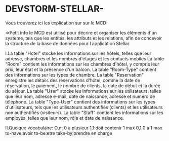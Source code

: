 # DEVSTORM-STELLAR-

Vous trouverez ici les explication sur sur le MCD:

=>Petit info le MCD est utilisé pour décrire et organiser les éléments d'un système, tels que les entités, les attributs et les relations, afin de concevoir la structure de la base de données pour l application Stellar

I.La table "Hotel" stocke les informations sur les hôtels, telles que leur adresse, chambres et les nombres d'étages et les contacts mobiles
La table "Room" contient les informations sur les chambres d'hôtel, y compris leur prix, leur état et la présence d'un balcon.
La table "Room-Type" contient des informations sur les types de chambre.
La table "Reservation" enregistre les détails des réservations d'hôtel, comme la date de réservation, le paiement, le nombre de clients, la date de début et la durée du séjour.
La table "User" stocke les informations sur les utilisateurs, telles que leur nom, adresse e-mail, date de naissance, adresse et numéro de téléphone.
La table "Type-User" contient des informations sur les types d'utilisateurs, tels que les utilisateurs authentifiés (clients) et les utilisateurs non authentifiés (visiteurs).
La table "Staff" contient les informations sur les employés, telles que leur nom, rôle et date de naissance.

II.Quelque vocabulaire:
O,n: 0 a plusieur
1,1:doit contenir 1 max
0,1:0 a 1 max
to-have:avoir
to-be:etre
take-by:prendre en charge
